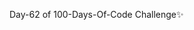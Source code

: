 Day-62 of 100-Days-Of-Code Challenge✨

[TypeScript Introduction in Simple Words]:(https://lnkd.in/d9pQzVJb)

[Setup TypeScript | Step-by-Step]:(https://lnkd.in/dWD3ESzJ)

